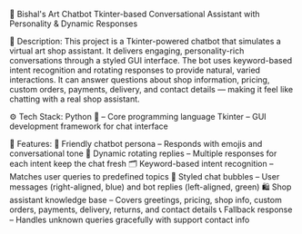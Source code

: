 🎨 Bishal's Art Chatbot 
  Tkinter-based Conversational Assistant with Personality & Dynamic Responses

📌 Description:
  This project is a Tkinter-powered chatbot that simulates a virtual art shop assistant. It delivers engaging, personality-rich conversations through a styled GUI interface. The bot uses keyword-based intent recognition and rotating responses to provide natural, varied interactions.
  It can answer questions about shop information, pricing, custom orders, payments, delivery, and contact details — making it feel like chatting with a real shop assistant.

⚙ Tech Stack:
  Python 🐍 – Core programming language
  Tkinter – GUI development framework for chat interface

🌟 Features:
  🤖 Friendly chatbot persona – Responds with emojis and conversational tone
  🔄 Dynamic rotating replies – Multiple responses for each intent keep the chat fresh
  🗂 Keyword-based intent recognition – Matches user queries to predefined topics
  💬 Styled chat bubbles – User messages (right-aligned, blue) and bot replies (left-aligned, green)
  🛍 Shop assistant knowledge base – Covers greetings, pricing, shop info, custom orders, payments, delivery, returns, and contact details
  📞 Fallback response – Handles unknown queries gracefully with support contact info
  
